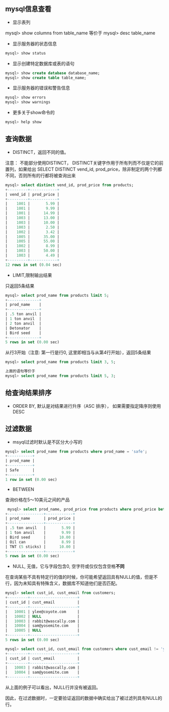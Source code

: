 ## mysql信息查看

* 显示表列
	
mysql> show columns from table_name
等价于
mysql> desc table_name

* 显示服务器的状态信息

```sql
mysql> show status
```

* 显示创建特定数据库或表的语句


```sql
mysql> show create database database_name;
mysql> show create table table_name;
```

* 显示服务器的错误和警告信息

```sql
mysql> show errors
mysql> show warnings
```

* 更多关于show命令的

```sql
mysql> help show
```


## 查询数据

* DISTINCT，返回不同的值。

注意： 不能部分使用DISTINCT， DISTINCT关键字作用于所有列而不仅是它的前置列，如果给出
SELECT DISTINCT vend_id, prod_price，除非制定的两个列都不同，否则所有的行都将被查询出来

```sql
mysql> select distinct vend_id, prod_price from products;
+---------+------------+
| vend_id | prod_price |
+---------+------------+
|    1001 |       5.99 |
|    1001 |       9.99 |
|    1001 |      14.99 |
|    1003 |      13.00 |
|    1003 |      10.00 |
|    1003 |       2.50 |
|    1002 |       3.42 |
|    1005 |      35.00 |
|    1005 |      55.00 |
|    1002 |       8.99 |
|    1003 |      50.00 |
|    1003 |       4.49 |
+---------+------------+
12 rows in set (0.04 sec)
```

* LIMIT,限制输出结果

只返回5条结果

```sql
mysql> select prod_name from products limit 5;
+--------------+
| prod_name    |
+--------------+
| .5 ton anvil |
| 1 ton anvil  |
| 2 ton anvil  |
| Detonator    |
| Bird seed    |
+--------------+
5 rows in set (0.00 sec)
```

从行3开始（注意: 第一行是行0, 这里即相当与从第4行开始），返回5条结果

```sql
mysql> select prod_name from products limit 3, 5;

上面的语句等价于
mysql> select prod_name from products limit 5, 3;
```


## 给查询结果排序

* ORDER BY, 默认是对结果进行升序（ASC 排序）， 如果需要指定降序则使用DESC


## 过滤数据

* msyql过滤时默认是不区分大小写的

```sql
mysql> select prod_name from products where prod_name = 'safe';
+-----------+
| prod_name |
+-----------+
| Safe      |
+-----------+
1 row in set (0.00 sec)
```

* BETWEEN

 查询价格在5～10美元之间的产品

```sql
 mysql> select prod_name, prod_price from products where prod_price between 5 and 10;
+----------------+------------+
| prod_name      | prod_price |
+----------------+------------+
| .5 ton anvil   |       5.99 |
| 1 ton anvil    |       9.99 |
| Bird seed      |      10.00 |
| Oil can        |       8.99 |
| TNT (5 sticks) |      10.00 |
+----------------+------------+
5 rows in set (0.00 sec)
```

* NULL, 无值，它与字段包含0, 空字符或仅仅包含空格**不同**

在查询某些不具有特定行的值的时候，你可能希望返回具有NULL的值，但是不行，因为未知具有特殊含义，数据库不知道他们是否匹配。

```sql
mysql> select cust_id, cust_email from customers;
+---------+---------------------+
| cust_id | cust_email          |
+---------+---------------------+
|   10001 | ylee@coyote.com     |
|   10002 | NULL                |
|   10003 | rabbit@wascally.com |
|   10004 | sam@yosemite.com    |
|   10005 | NULL                |
+---------+---------------------+
5 rows in set (0.00 sec)

mysql> select cust_id, cust_email from customers where cust_email != 'ylee@coyote.com';
+---------+---------------------+
| cust_id | cust_email          |
+---------+---------------------+
|   10003 | rabbit@wascally.com |
|   10004 | sam@yosemite.com    |
+---------+---------------------+
```

从上面的例子可以看出，NULL行并没有被返回。

因此，在过滤数据时，一定要验证返回的数据中确实给出了被过滤列具有NULL的行。


